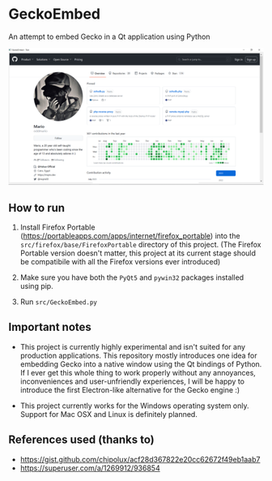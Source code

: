 # GeckoEmbed

An attempt to embed Gecko in a Qt application using Python

<p align="center">
  <img src="https://github.com/oddmario/Embedded-Gecko-Examples/blob/main/screenshots/GeckoEmbed_firstever.PNG?raw=true" />
</p>

## How to run
1. Install Firefox Portable (https://portableapps.com/apps/internet/firefox_portable) into the `src/firefox/base/FirefoxPortable` directory of this project. (The Firefox Portable version doesn't matter, this project at its current stage should be compatibile with all the Firefox versions ever introduced)

2. Make sure you have both the `PyQt5` and `pywin32` packages installed using pip.

3. Run `src/GeckoEmbed.py`

## Important notes
- This project is currently highly experimental and isn't suited for any production applications. This repository mostly introduces one idea for embedding Gecko into a native window using the Qt bindings of Python. If I ever get this whole thing to work properly without any annoyances, inconveniences and user-unfriendly experiences, I will be happy to introduce the first Electron-like alternative for the Gecko engine :)

- This project currently works for the Windows operating system only. Support for Mac OSX and Linux is definitely planned.

## References used (thanks to)
- https://gist.github.com/chipolux/acf28d367822e20cc62672f49eb1aab7
- https://superuser.com/a/1269912/936854